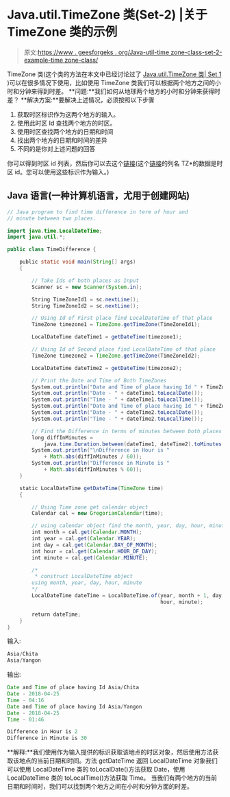 # Java.util.TimeZone 类(Set-2) |关于 TimeZone 类的示例

> 原文:[https://www . geesforgeks . org/Java-util-time zone-class-set-2-example-time zone-class/](https://www.geeksforgeeks.org/java-util-timezone-class-set-2-example-timezone-class/)

TimeZone 类(这个类的方法在本文中已经讨论过了 [Java.util.TimeZone 类| Set 1](https://www.geeksforgeeks.org/java-util-timezone-class-set-1/) )可以在很多情况下使用，比如使用 TimeZone 类我们可以根据两个地方之间的小时和分钟来得到时差。
**问题:**我们如何从地球两个地方的小时和分钟来获得时差？
**解决方案:**要解决上述情况，必须按照以下步骤

1.  获取时区标识作为这两个地方的输入。
2.  使用此时区 Id 查找两个地方的时区。
3.  使用时区查找两个地方的日期和时间
4.  找出两个地方的日期和时间的差异
5.  不同的是你对上述问题的回答

你可以得到时区 id 列表，然后你可以去这个[链接](https://en.wikipedia.org/wiki/List_of_tz_database_time_zones)(这个[链接](https://en.wikipedia.org/wiki/List_of_tz_database_time_zones)的列名 TZ*的数据是时区 id。您可以使用这些标识作为输入。)

## Java 语言(一种计算机语言，尤用于创建网站)

```java
// Java program to find time difference in term of hour and
// minute between two places.

import java.time.LocalDateTime;
import java.util.*;

public class TimeDifference {

    public static void main(String[] args)
    {

        // Take Ids of both places as Input
        Scanner sc = new Scanner(System.in);

        String TimeZoneId1 = sc.nextLine();
        String TimeZoneId2 = sc.nextLine();

        // Using Id of First place find LocalDateTime of that place
        TimeZone timezone1 = TimeZone.getTimeZone(TimeZoneId1);

        LocalDateTime dateTime1 = getDateTime(timezone1);

        // Using Id of Second place find LocalDateTime of that place
        TimeZone timezone2 = TimeZone.getTimeZone(TimeZoneId2);

        LocalDateTime dateTime2 = getDateTime(timezone2);

        // Print the Date and Time of Both TimeZones
        System.out.println("Date and Time of place having Id " + TimeZoneId1);
        System.out.println("Date - " + dateTime1.toLocalDate());
        System.out.println("Time - " + dateTime1.toLocalTime());
        System.out.println("Date and Time of place having Id " + TimeZoneId2);
        System.out.println("Date - " + dateTime2.toLocalDate());
        System.out.println("Time - " + dateTime2.toLocalTime());

        // Find the Difference in terms of minutes between both places
        long diffInMinutes =
            java.time.Duration.between(dateTime1, dateTime2).toMinutes();
        System.out.println("\nDifference in Hour is "
            + Math.abs(diffInMinutes / 60));
        System.out.println("Difference in Minute is "
            + Math.abs(diffInMinutes % 60));
    }

    static LocalDateTime getDateTime(TimeZone time)
    {

        // Using Time zone get calendar object
        Calendar cal = new GregorianCalendar(time);

        // using calendar object find the month, year, day, hour, minute
        int month = cal.get(Calendar.MONTH);
        int year = cal.get(Calendar.YEAR);
        int day = cal.get(Calendar.DAY_OF_MONTH);
        int hour = cal.get(Calendar.HOUR_OF_DAY);
        int minute = cal.get(Calendar.MINUTE);

        /*
         * construct LocalDateTime object
        using month, year, day, hour, minute
        */
        LocalDateTime dateTime = LocalDateTime.of(year, month + 1, day,
                                                  hour, minute);

        return dateTime;
    }
}
```

输入:

```java
Asia/Chita
Asia/Yangon
```

输出:

```java
Date and Time of place having Id Asia/Chita
Date - 2018-04-25
Time - 04:16
Date and Time of place having Id Asia/Yangon
Date - 2018-04-25
Time - 01:46

Difference in Hour is 2
Difference in Minute is 30
```

**解释:**我们使用作为输入提供的标识获取该地点的时区对象，然后使用方法获取该地点的当前日期和时间。方法 getDateTime 返回 LocalDateTime 对象我们可以使用 LocalDateTime 类的 toLocalDate()方法获取 Date，使用 LocalDateTime 类的 toLocalTime()方法获取 Time。
当我们有两个地方的当前日期和时间时，我们可以找到两个地方之间在小时和分钟方面的时差。